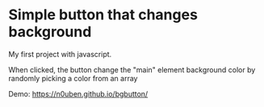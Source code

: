 # Simple button that changes <main> background

My first project with javascript.

When clicked, the button change the "main" element background color by randomly picking a color from an array
  
Demo: https://n0uben.github.io/bgbutton/
